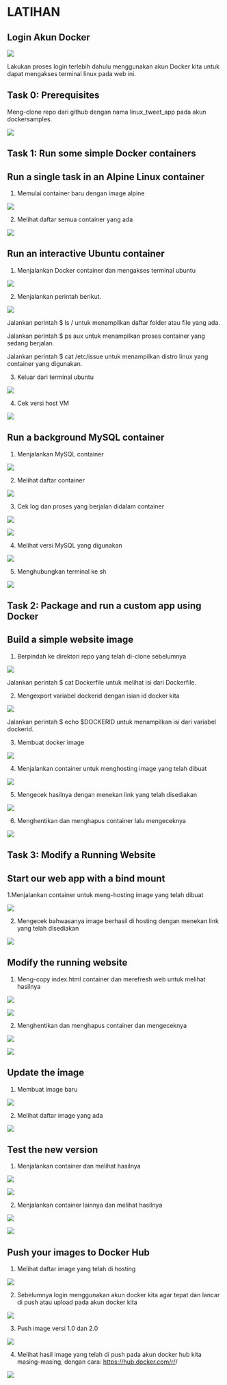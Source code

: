# LATIHAN

## Login Akun Docker

![](img/01.png)

Lakukan proses login terlebih dahulu menggunakan akun Docker kita untuk dapat mengakses terminal linux pada web ini.

## Task 0: Prerequisites
Meng-clone repo dari github dengan nama linux_tweet_app pada akun dockersamples.

![](img/02.png)

## Task 1: Run some simple Docker containers
## Run a single task in an Alpine Linux container
1. Memulai container baru dengan image alpine

![](img/03.png)

2. Melihat daftar semua container yang ada

![](img/04.png)

## Run an interactive Ubuntu container
1. Menjalankan Docker container dan mengakses terminal ubuntu

![](img/05.png)

2. Menjalankan perintah berikut.

![](img/06.png)

Jalankan perintah $ ls / untuk menampilkan daftar folder atau file yang ada.

Jalankan perintah $ ps aux untuk menampilkan proses container yang sedang berjalan.

Jalankan perintah $ cat /etc/issue untuk menampilkan distro linux yang container yang digunakan.

3. Keluar dari terminal ubuntu

![](img/07.png)

4. Cek versi host VM

![](img/08.png)

## Run a background MySQL container
1. Menjalankan MySQL container

![](img/09.png)

2. Melihat daftar container

![](img/10.png)

3. Cek log dan proses yang berjalan didalam container

![](img/11.png)

![](img/12.png)

4. Melihat versi MySQL yang digunakan

![](img/13.png)

5. Menghubungkan terminal ke sh

![](img/14.png)

## Task 2: Package and run a custom app using Docker
## Build a simple website image
1. Berpindah ke direktori repo yang telah di-clone sebelumnya

![](img/15.png)

Jalankan perintah $ cat Dockerfile untuk melihat isi dari Dockerfile.

2. Mengexport variabel dockerid dengan isian id docker kita

![](img/16.png)

Jalankan perintah $ echo $DOCKERID untuk menampilkan isi dari variabel dockerid.

3. Membuat docker image

![](img/17.png)

4. Menjalankan container untuk menghosting image yang telah dibuat

![](img/18.png)

5. Mengecek hasilnya dengan menekan link yang telah disediakan

![](img/19.png)

6. Menghentikan dan menghapus container lalu mengeceknya

![](img/20.png)

## Task 3: Modify a Running Website
## Start our web app with a bind mount
1.Menjalankan container untuk meng-hosting image yang telah dibuat

![](img/21.png)

2. Mengecek bahwasanya image berhasil di hosting dengan menekan link yang telah disediakan

![](img/22.png)

## Modify the running website
1. Meng-copy index.html container dan merefresh web untuk melihat hasilnya

![](img/23.png)

![](img/24.png)

2. Menghentikan dan menghapus container dan mengeceknya

![](img/25.png)

![](img/26.png)

## Update the image
1. Membuat image baru

![](img/27.png)

2. Melihat daftar image yang ada

![](img/28.png)

## Test the new version
1. Menjalankan container dan melihat hasilnya

![](img/29.png)

![](img/30.png)

2. Menjalankan container lainnya dan melihat hasilnya

![](img/31.png)

![](img/32.png)

## Push your images to Docker Hub
1. Melihat daftar image yang telah di hosting

![](img/33.png)

2. Sebelumnya login menggunakan akun docker kita agar tepat dan lancar di push atau upload pada akun docker kita

![](img/34.png)

3. Push image versi 1.0 dan 2.0

![](img/35.png)

4. Melihat hasil image yang telah di push pada akun docker hub kita masing-masing, dengan cara: https://hub.docker.com/r/<your docker id>/

![](img/36.png)
